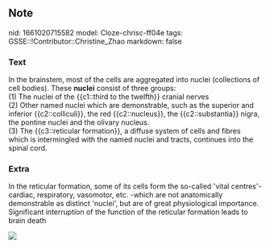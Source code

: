 ## Note
nid: 1661020715582
model: Cloze-chrisc-ff04e
tags: GSSE::!Contributor::Christine_Zhao
markdown: false

### Text
<div>
  In the brainstem, most of the cells are aggregated into nuclei
  (collections of cell bodies). These <span style="font-weight:
  700;">nuclei</span> consist of three groups:
</div>
<div>
  (1) The nuclei of the {{c1::third to the twelfth}} cranial nerves
</div>
<div>
  (2) Other named nuclei which are demonstrable, such as the
  superior and inferior {{c2::colliculi}}, the red {{c2::nucleus}},
  the {{c2::substantia}} nigra, the pontine nuclei and the olivary
  nucleus.
</div>
<div>
  (3) The {{c3::reticular formation}}, a diffuse system of cells
  and fibres which is intermingled with the named nuclei and
  tracts, continues into the spinal cord.
</div>

### Extra
In the reticular formation, some of its cells form the so-called
'vital centres'- cardiac, respiratory, vasomotor, etc. -which are
not anatomically demonstrable as distinct 'nuclei', but are of
great physiological importance. Significant interruption of the
function of the reticular formation leads to brain death
<div><img src=
"Screen%20Shot%202021-08-11%20at%208.26.24%20pm.png"></div>

